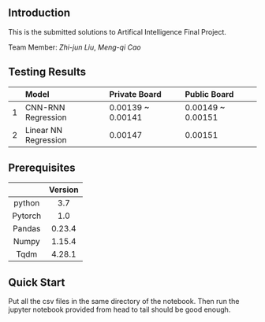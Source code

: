 ## Introduction

This is the submitted solutions to Artifical Intelligence Final Project.

Team Member: *Zhi-jun Liu*, *Meng-qi Cao*

## Testing Results

||Model|Private Board|Public Board|
|:-|:-|:-|:-|
|1|CNN-RNN Regression|0.00139 ~ 0.00141|0.00149 ~ 0.00151|
|2|Linear NN Regression|0.00147|0.00151|

## Prerequisites

||Version|
|:-:|:-:|
|python|3.7|
|Pytorch|1.0|
|Pandas|0.23.4|
|Numpy|1.15.4|
|Tqdm|4.28.1|

## Quick Start

Put all the csv files in the same directory of the notebook. Then run the jupyter notebook provided from head to tail should be good enough.
